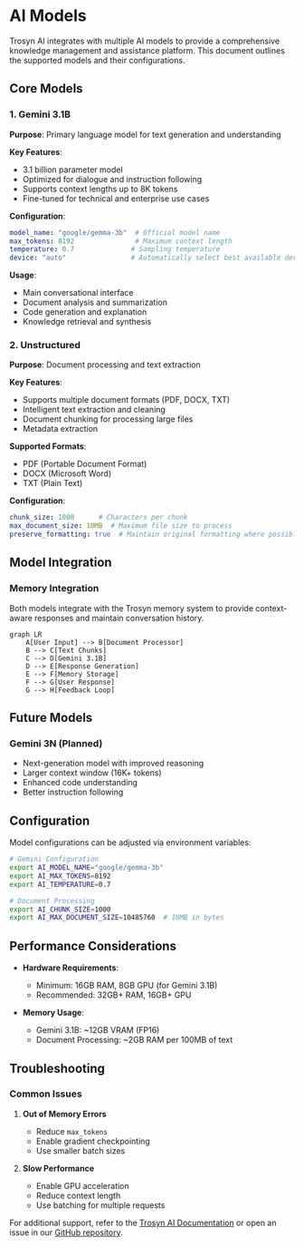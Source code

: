 # AI Models

Trosyn AI integrates with multiple AI models to provide a comprehensive knowledge management and assistance platform. This document outlines the supported models and their configurations.

## Core Models

### 1. Gemini 3.1B

**Purpose**: Primary language model for text generation and understanding

**Key Features**:
- 3.1 billion parameter model
- Optimized for dialogue and instruction following
- Supports context lengths up to 8K tokens
- Fine-tuned for technical and enterprise use cases

**Configuration**:
```yaml
model_name: "google/gemma-3b"  # Official model name
max_tokens: 8192               # Maximum context length
temperature: 0.7              # Sampling temperature
device: "auto"                # Automatically select best available device (cuda/mps/cpu)
```

**Usage**:
- Main conversational interface
- Document analysis and summarization
- Code generation and explanation
- Knowledge retrieval and synthesis

### 2. Unstructured

**Purpose**: Document processing and text extraction

**Key Features**:
- Supports multiple document formats (PDF, DOCX, TXT)
- Intelligent text extraction and cleaning
- Document chunking for processing large files
- Metadata extraction

**Supported Formats**:
- PDF (Portable Document Format)
- DOCX (Microsoft Word)
- TXT (Plain Text)

**Configuration**:
```yaml
chunk_size: 1000      # Characters per chunk
max_document_size: 10MB  # Maximum file size to process
preserve_formatting: true  # Maintain original formatting where possible
```

## Model Integration

### Memory Integration

Both models integrate with the Trosyn memory system to provide context-aware responses and maintain conversation history.

```mermaid
graph LR
    A[User Input] --> B[Document Processor]
    B --> C[Text Chunks]
    C --> D[Gemini 3.1B]
    D --> E[Response Generation]
    E --> F[Memory Storage]
    F --> G[User Response]
    G --> H[Feedback Loop]
```

## Future Models

### Gemini 3N (Planned)
- Next-generation model with improved reasoning
- Larger context window (16K+ tokens)
- Enhanced code understanding
- Better instruction following

## Configuration

Model configurations can be adjusted via environment variables:

```bash
# Gemini Configuration
export AI_MODEL_NAME="google/gemma-3b"
export AI_MAX_TOKENS=8192
export AI_TEMPERATURE=0.7

# Document Processing
export AI_CHUNK_SIZE=1000
export AI_MAX_DOCUMENT_SIZE=10485760  # 10MB in bytes
```

## Performance Considerations

- **Hardware Requirements**:
  - Minimum: 16GB RAM, 8GB GPU (for Gemini 3.1B)
  - Recommended: 32GB+ RAM, 16GB+ GPU
  
- **Memory Usage**:
  - Gemini 3.1B: ~12GB VRAM (FP16)
  - Document Processing: ~2GB RAM per 100MB of text

## Troubleshooting

### Common Issues

1. **Out of Memory Errors**
   - Reduce `max_tokens`
   - Enable gradient checkpointing
   - Use smaller batch sizes

2. **Slow Performance**
   - Enable GPU acceleration
   - Reduce context length
   - Use batching for multiple requests

For additional support, refer to the [Trosyn AI Documentation](#) or open an issue in our [GitHub repository](#).
